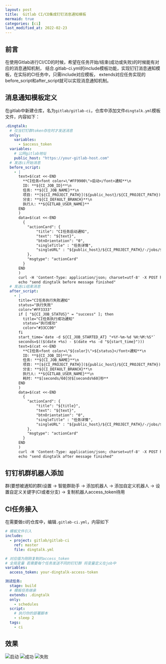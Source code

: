 ```yaml
---
layout: post
title:  Gitlab CI/CD集成钉钉消息通知模板
mermaid: true
categories: [ci]
last_modified_at: 2022-02-23
---
```


## 前言
在使用Gitlab进行CI/CD的时候，希望在任务开始/结束(成功或失败)的时候能有对应的消息通知机制，
结合.gitlab-ci.yml的include模板功能，实现钉钉消息通知模板，在实际的CI任务中，只需include对应模板，
extends对应任务实现的before_script和after_script就可以实现消息通知机制。

## 消息通知模板定义
在gitlab中新建仓库，名为`gitlab/gitlab-ci`，仓库中添加文件`dingtalk.yml`模板文件，内容如下：

```yaml
.dingtalk:
  # 仅当钉钉群token存在时才发送消息
  only:
    variables:
      - $access_token
  variables:
    # 公网gitlab地址
    public_host: "https://your-gitlab-host.com"
  # 发送ci开始消息
  before_script:
    - |
      text=$(cat <<-END
        **CI任务<font color=\"#FF9900\">启动</font>通知**\n
        ID: **${CI_JOB_ID}**\n
        任务: **${CI_JOB_NAME}**\n
        项目: **[${CI_PROJECT_PATH}](${public_host}/${CI_PROJECT_PATH})**\n
        分支: **${CI_DEFAULT_BRANCH}**\n
        执行人: **${GITLAB_USER_NAME}**
      END
      )
      data=$(cat <<-END
        {
          "actionCard": {
              "title": "CI任务启动通知", 
              "text": "${text}", 
              "btnOrientation": "0", 
              "singleTitle" : "任务详情",
              "singleURL" : "${public_host}/${CI_PROJECT_PATH}/-/jobs/${CI_JOB_ID}"
          },
          "msgtype": "actionCard"
        }
      END
      )
      curl -H 'Content-Type: application/json; charset=utf-8' -X POST https://oapi.dingtalk.com/robot/send?access_token=${access_token} -d "${data}"
      echo "send dingtalk before message finished"
  # 发送ci结束消息
  after_script:
    - |
      title="CI任务执行失败通知"
      status="执行失败"
      color="#FF3333"
      if [ "${CI_JOB_STATUS}" = "success" ]; then
        title="CI任务执行成功通知"
        status="执行成功"
        color="#33CC00"
      fi
      start_time=`date -d ${CI_JOB_STARTED_AT} "+%Y-%m-%d %H:%M:%S"`
      seconds=$(($(date +%s) - $(date +%s -d "${start_time}")))
      text=$(cat <<-END
        **CI任务<font color=\"${color}\">${status}</font>通知**\n
        ID: **${CI_JOB_ID}**\n
        任务: **${CI_JOB_NAME}**\n
        项目: **[${CI_PROJECT_PATH}](${public_host}/${CI_PROJECT_PATH})**\n
        分支: **${CI_DEFAULT_BRANCH}**\n
        执行人: **${GITLAB_USER_NAME}**\n
        耗时: **$[seconds/60]分$[seconds%60]秒**
      END
      )
      data=$(cat <<-END
        {
          "actionCard": {
              "title": "${title}", 
              "text": "${text}", 
              "btnOrientation": "0", 
              "singleTitle" : "任务详情",
              "singleURL" : "${public_host}/${CI_PROJECT_PATH}/-/jobs/${CI_JOB_ID}"
          },
          "msgtype": "actionCard"
        }
      END
      )
      curl -H 'Content-Type: application/json; charset=utf-8' -X POST https://oapi.dingtalk.com/robot/send?access_token=${access_token} -d "${data}"
      echo "send dingtalk after message finished"
```

## 钉钉机群机器人添加

群(要想被通知的群)设置 -> 智能群助手 -> 添加机器人 -> 添加自定义机器人 -> 设置自定义关键字(CI或者分支) -> 复制机器人access_token待用

## CI任务接入
在需要做ci的仓库中，编辑`.gitlab-ci.yml`，内容如下

```yaml
# 模板文件引入
include:
  - project: gitlab/gitlab-ci
    ref: master
    file: dingtalk.yml

# 对应值为刚刚复制的access_token
# 全局变量 若需要每个任务发送不同的钉钉群 将变量定义在job中
variables:
  access_token: your-dingtalk-access-token

测试任务:
  stage: build
  # 模板任务继承
  extends: .dingtalk
  only:
    - schedules
  script:
    # 执行你的部署脚本
    - sleep 2
  tags:
    - ci
```

## 效果
![启动](https://cdn.jsdelivr.net/gh/PasseRR/passerr.github.io/asserts/2022/02-23/start.jpg)
![成功](https://cdn.jsdelivr.net/gh/PasseRR/passerr.github.io/asserts/2022/02-23/success.jpg)
![失败](https://cdn.jsdelivr.net/gh/PasseRR/passerr.github.io/asserts/2022/02-23/failed.jpg)